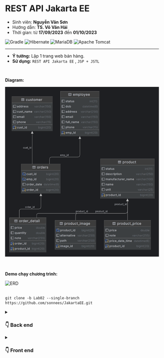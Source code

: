 # REST API Jakarta EE
- Sinh viên: **Nguyễn Văn Sơn**
- Hướng dẫn: **TS. Võ Văn Hải**
- Thời gian: từ **17/09/2023**  đến **01/10/2023**

![Gradle](https://img.shields.io/badge/Gradle-02303A.svg?style=for-the-badge&logo=Gradle&logoColor=black)
![Hibernate](https://img.shields.io/badge/Hibernate-59666C?style=for-the-badge&logo=Hibernate&logoColor=white)
![MariaDB](https://img.shields.io/badge/MariaDB-003545?style=for-the-badge&logo=mariadb&logoColor=black)
![Apache Tomcat](https://img.shields.io/badge/apache%20tomcat-%23F8DC75.svg?style=for-the-badge&logo=apache-tomcat&logoColor=black)

  <hr>

- **Ý tưởng:** Lập 1 trang web bán hàng. <br>
- **Sử dụng:** `REST API Jakarta EE` , `JSP + JSTL` <br>
<br>

**Diagram:**

  ![ERD](/img/ERD_lab02.png)

<br>

**Demo chạy chương trình:**

  ![ERD](/img/Lab01.gif)
<br> <br>
```git
git clone -b Lab02 --single-branch https://github.com/sonnees/JakartaEE.git
```

<details>
  <summary><h3>👇 Back end</h3> </summary>
  <hr>
  
# BACK-END

## 1. Product:
  > GET <br>
  >> .../api/Product  <br>
  >> .../api/Product/{id}  <br>
  >>.../api/Product/{x}-{y}  <br>

  > POST <br>
  >> .../api/Product  <br>
  >> .../api/Product/add-list  <br>

  > PUT <br>
  >> .../api/Product/{id}  <br>
  >> .../api/Product/{id}/update-field  <br>

  >DELETE <br>
  >> .../api/Product/{id}  <br>
  >> .../api/Product/delete-multiple  <br>

## 2. ProductPrice:
  >GET <br>
  >> .../api/ProductPrice/{product_id}  <br>
  >> .../api/ProductPrice/{product_id}/{x}-{y}  <br>

  >POST <br>
  >> .../api/ProductPrice  <br>
  >> .../api/ProductPrice/add-list  <br>

  > PUT <br>
  >> .../api/ProductPrice/{product_id}/update-field  <br>

  >DELETE <br>
  >> .../api/Product  <br>
  >> .../api/Product/delete-multiple  <br>

## 3. ProductImage:
  > GET <br>
  >> .../api/ProductImage  <br>
  >> .../api/ProductImage/{id}  <br>

  > POST <br>
  >> .../api/ProductImage  <br>
  >> .../api/ProductImage/add-list  <br>

  > PUT <br>
  >> .../api/ProductImage/{id}  <br>
  >> .../api/ProductImage/{id}/update-field  <br>

  >DELETE <br>
  >> .../api/ProductImage/{id}  <br>
  >> .../api/ProductImage/delete-multiple  <br>

## 4. Customer:
  > GET <br>
  >> .../api/Customer  <br>
  >> .../api/Customer/{id}  <br>
  >> .../api/Customer/{x}-{y}  <br>

  > POST <br>
  >> .../api/Customer  <br>
  >> .../api/Customer/add-list  <br>

  > PUT <br>
  >> .../api/Customer/{id}  <br>
  >> .../api/Customer/{id}/update-field  <br>

  >DELETE <br>
  >> .../api/Customer/{id}  <br>
  >> .../api/Customer/delete-multiple  <br>

## 5. Employee:
  > GET <br>
  >> .../api/Employee  <br>
  >> .../api/Employee/{id}  <br>
  >> .../api/Employee/{x}-{y}  <br>

  > POST <br>
  >> .../api/Employee  <br>
  >> .../api/Employee/add-list  <br>

  > PUT <br>
  >> .../api/Employee/{id}  <br>
  >> .../api/Employee/{id}/update-field  <br>

  >DELETE <br>
  >> .../api/Employee/{id}  <br>
  >> .../api/Employee/delete-multiple  <br>

## 6. Orders:
  > GET <br>
  >> .../api/Orders  <br>
  >> .../api/Orders/{id}  <br>
  >> .../api/Orders/{x}-{y}  <br>
   
  > POST <br>
  >> .../api/Orders  <br>
  >> .../api/Orders/add-list  <br>
  >> .../api/Orders/Anal-Year-Month-Day  <br>
  >> .../api/Orders/Anal-Years-Months  <br>
   
  > PUT <br>
  >> .../api/Orders/{id}  <br>
  >> .../api/Orders/{id}/update-field  <br>

  > DELETE <br>
  >> .../api/Orders/{id}  <br>
  >> .../api/Orders/delete-multiple  <br>

## 7. OrderDetail:
  > GET <br>
  >> .../api/OrderDetail/{id}  <br>

  > POST <br>
  >> .../api/Orders  <br>
  >> .../api/Orders/add-list  <br>

  > PUT <br>
  >> .../api/Orders/{id}  <br>
  >> .../api/Orders/{id}/update-field  <br>

  > DELETE <br>
  >> .../api/Orders/{id}  <br>
  >> .../api/Orders/delete-multiple  <br>
</details>

<details>
  <summary><h3>👇 Front end </h3> </summary>
  <hr>
  
# FRONT-END 
 
- Ý tưởng: Tạo giao diện trang web bán hàng. <br>
- Sử dụng: `Servlet Jakarta EE` <br>
- Mô tả:<br>
  - Chạy song song với phần backend ở trên để lấy dữ liệu <br>
  - Role Admin: `CRUD` các đối tượng, thống kê <br>
  - Role User: xem sản phẩm, bỏ sản phẩm vào giỏ hàng
</details>








